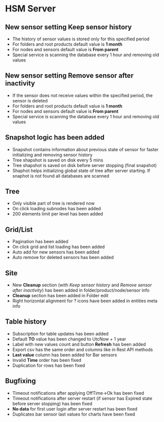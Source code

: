# HSM Server

## New sensor setting **Keep sensor history**
* The history of sensor values is stored only for this specified period
* For folders and root products default value is **1 month**
* For nodes and sensors default value is **From parent**
* Special service is scanning the database every 1 hour and removing old values

## New sensor setting **Remove sensor after inactivity**
* If the sensor does not receive values within the specified period, the sensor is deleted
* For folders and root products default value is **1 month**
* For nodes and sensors default value is **From parent**
* Special service is scanning the database every 1 hour and removing old values

## Snapshot logic has been added

* Snapshot contains information about previous state of sensor for faster initializing and removing sensor history
* Tree shapshot is saved on disk every 5 mins
* Tree shapshot is saved on disk before server stopping (final snapshot)
* Shaphot helps initializing global state of tree after server starting. If snaphot is not found all databases are scanned

## Tree

* Only visible part of tree is rendered now
* On click loading subnodes has been added
* 200 elements limit per level has been added

## Grid/List

* Pagination has been added
* On click grid and list loading has been added
* Auto add for new sensors has been added
* Auto remove for deleted sensors has been added

## Site
* New **Cleanup** section (with *Keep sensor history* and *Remove sensor after inactivity*) has been added in folder/product/node/sensor info
* **Cleanup** section has been added in Folder edit
* Right horizontal alignment for ? icons have been added in entities meta info

## Table history
* Subscription for table updates has been added
* Default **TO** value has been changed to UtcNow + 1 year
* Label with new values count and button **Refresh** has been added
* Export csv has the same order and columns like in Rest API methods
* **Last value** column has been added for Bar sensors
* Invalid **Time** order has been fixed
* Duplication for rows has been fixed

## Bugfixing

* Timeout notifications after applying OffTime->Ok has been fixed
* Timeout notifications after server restart (if sensor has Expired state before server stopping) has been fixed
* **No data** for first user login after server restart has been fixed
* Duplicates bar sensor last values for charts have been fixed